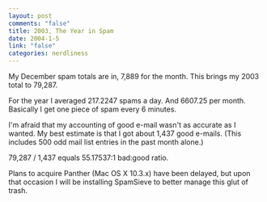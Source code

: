 ```yaml
--- 
layout: post
comments: "false"
title: 2003, The Year in Spam
date: 2004-1-5
link: "false"
categories: nerdliness
---
```

My December spam totals are in, 7,889 for the month. This brings my 2003 total to 79,287.

For the year I averaged 217.2247 spams a day. And 6607.25 per month. Basically I get one piece of spam every 6 minutes.

I'm afraid that my accounting of good e-mail wasn't as accurate as I wanted. My best estimate is that I got about 1,437 good e-mails. (This includes 500 odd mail list entries in the past month alone.)

79,287 / 1,437 equals 55.17537:1 bad:good ratio.

Plans to acquire Panther (Mac OS X 10.3.x) have been delayed, but upon that occasion I will be installing SpamSieve  to better manage this glut of trash.
